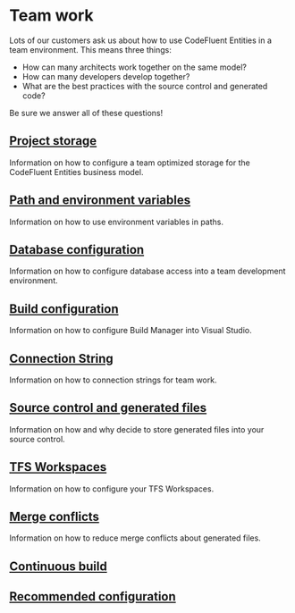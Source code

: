 # Team work

Lots of our customers ask us about how to use CodeFluent Entities in a team environment. This means three things:
- How can many architects work together on the same model?
- How can many developers develop together?
- What are the best practices with the source control and generated code?

Be sure we answer all of these questions!


## [Project storage](team-work/project_storage.md)

Information on how to configure a team optimized storage for the CodeFluent Entities business model.

## [Path and environment variables](team-work/path_and_environment_variables.md)

Information on how to use environment variables in paths.

## [Database configuration](team-work/database_configuration.md)

Information on how to configure database access into a team development environment.

## [Build configuration](team-work/build_configuration.md)

Information on how to configure Build Manager into Visual Studio.

## [Connection String](team-work/connection_string.md)

Information on how to connection strings for team work.

## [Source control and generated files](team-work/source_control_and_generated_files.md)

Information on how and why decide to store generated files into your source control.

## [TFS Workspaces](team-work/tfs_workspaces.md)

Information on how to configure your TFS Workspaces.

## [Merge conflicts](team-work/merge_conflicts.md)

Information on how to reduce merge conflicts about generated files.

## [Continuous build](team-work/continuous_build.md)

## [Recommended configuration](team-work/recommended_configuration.md)